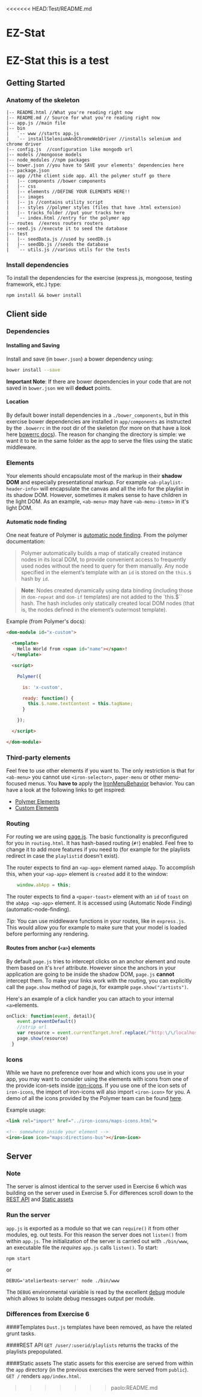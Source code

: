 <<<<<<< HEAD:Test/README.md
# EZ-Stat
EZ-Stat
this is a test
=======
## Getting Started

### Anatomy of the skeleton

    |-- README.html //What you're reading right now
    |-- README.md // Source for what you're reading right now
    |-- app.js //main file
    |-- bin
    |   `-- www //starts app.js
    |   `-- installSeleniumAndChromeWebDriver //installs selenium and chrome driver
    |-- config.js  //configuration like mongodb url
    |-- models //mongoose models
    |-- node_modules //npm packages
    |-- bower.json //you have to SAVE your elements' dependencies here
    |-- package.json
    |-- app //the client side app. All the polymer stuff go there
    |   |-- components //bower components
    |   |-- css
    |   |-- elements //DEFINE YOUR ELEMENTS HERE!!
    |   |-- images
    |   |-- js //contains utility script
    |   |-- styles //polymer styles (files that have .html extension)
    |   |-- tracks_folder //put your tracks here
    |   `-- index.html //entry for the polymer app 
    |-- routes  //exress routers routers
    |-- seed.js //execute it to seed the database
    |-- test
    |   |-- seedData.js //used by seedDb.js
    |   |-- seedDb.js //seeds the database
    |   `-- utils.js //various utils for the tests

### Install dependencies
To install the dependencies for the exercise (express.js, mongoose, testing framework, etc.) type:

    npm install && bower install

## Client side
### Dependencies
#### Installing and Saving
Install and save (in `bower.json`) a bower dependency using:

```bash
bower install --save
```

__Important Note__: If there are bower dependencies in your code that are not saved in `bower.json` we will __deduct__ points. 

#### Location
By default bower install dependencies in a `./bower_components`, but in this exercise bower dependencies are installed in `app/components` as instructed by the `.bowerrc` in the root dir of the skeleton (for more on that have a look here [bowerrc docs](http://bower.io/docs/config/)). The reason for changing the directory is simple: we want it to be in the same folder as the app to serve the files using the static middleware.

### Elements
Your elements should encapsulate most of the markup in their __shadow DOM__ and especially presentational markup. For example `<ab-playlist-header-info>` will encapsulate the canvas and all the info for the playlist in its shadow DOM. However, sometimes it makes sense to have children in the light DOM. As an example, `<ab-menu>` may have `<ab-menu-items>` in it's light DOM.

#### Automatic node finding
One neat feature of Polymer is [automatic node finding](https://www.polymer-project.org/1.0/docs/devguide/local-dom.html#node-finding). 
From the polymer documentation:

>Polymer automatically builds a map of statically created instance nodes in its local DOM, to provide convenient access to frequently used nodes without the need to query for them manually. Any node specified in the element’s template with an `id` is stored on the `this.$` hash by `id`.

>__Note__: Nodes created dynamically using data binding (including those in  `dom-repeat` and `dom-if` templates) are not added to the `this.$`` hash. The hash includes only statically created local DOM nodes (that is, the nodes defined in the element’s outermost template).

Example (from Polymer's docs):

```html
<dom-module id="x-custom">

  <template>
    Hello World from <span id="name"></span>!
  </template>

  <script>

    Polymer({

      is: 'x-custom',

      ready: function() {
        this.$.name.textContent = this.tagName;
      }

    });

  </script>

</dom-module>
```

### Third-party elements
Feel free to use other elements if you want to. The only restriction is that for `<ab-menu>` you cannot use `<iron-selector>`, `paper-menu` or other menu-focused menus. You __have to__ apply the [IronMenuBehavior](https://elements.polymer-project.org/elements/iron-menu-behavior?active=Polymer.IronMenuBehavior) behavior.
You can have a look at the following links to get inspired:

* [Polymer Elements](https://elements.polymer-project.org/)
* [Custom Elements](https://customelements.io/)

### Routing
For routing we are using [page.js](https://visionmedia.github.io/page.js/). The basic functionality is preconfigured for you in `routing.html`. It has hash-based routing (`#!`) enabled.
Feel free to change it to add more features if you need to (for example for the playlists redirect in case the `playlistid` doesn't exist).

The router expects to find an `<ap-app>` element named `abApp`. To accomplish this, when your `<ap-app>` element is `created` add it to the window:

```js
    window.abApp = this;
```


The router expects to find a `<paper-toast>` element with an `id` of `toast` on the `abApp <ap-app>` element. It is accessed using (Automatic Node Finding)(automatic-node-finding).

_Tip_: You can use middleware functions in your routes, like in `express.js`. This would allow you for example to make sure that your model is loaded before performing any rendering. 

#### Routes from anchor (`<a>`) elements
By default `page.js` tries to intercept clicks on an anchor element and route them based on it's `href` attribute. However since the anchors in your application are going to be inside the shadow DOM, `page.js` __cannot__ intercept them. To make your links work with the routing, you can explicitly call the `page.show` method of page.js, for example `page.show("/artists")`. 

Here's an example of a click handler you can attach to your internal `<a>`elements.
```js
onClick: function(event, detail){
    event.preventDefault()
    //strip url
    var resource = event.currentTarget.href.replace(/^http:\/\/localhost:[0-9]{1,4}/,"")
    page.show(resource)
  }
```

### Icons
While we have no preference over how and which icons you use in your app, you may want to consider using the [<iron-icon>](https://elements.polymer-project.org/elements/iron-icon) elements with icons from one of the provide icon-sets inside [iron-icons](https://elements.polymer-project.org/elements/iron-icons). If you use one of the icon sets of `iron-icons`, the import of iron-icons will also import `<iron-icon>` for you.
A demo of all the icons provided by the Polymer team can be found [here](https://elements.polymer-project.org/elements/iron-icons?view=demo:demo/index.html).

Example usage:

```html
<link rel="import" href="../iron-icons/maps-icons.html">

<!-- somewhere inside your element -->
<iron-icon icon="maps:directions-bus"></iron-icon>
```

## Server

### Note
The server is almost identical to the server used in Exercise 6 which was building on the server used in Exercise 5. For differences scroll down to the [REST API](#rest-api) and [Static assets](#static-assets)

### Run the server
`app.js` is exported as a module so that we can  `require()` it from other modules, eg. out tests. For this reason the server does not `listen()` from within `app.js`. The initialization of the server is carried out with `./bin/www`, an executable file the _requires_ `app.js` calls `listen()`. To start:

    npm start
or

    DEBUG='atelierbeats-server' node ./bin/www
The `DEBUG` environmental variable is read by the excellent [debug](https://github.com/visionmedia/debug) module which allows to isolate debug messages output per module.

### Differences from Exercise 6
####Templates
`Dust.js` templates have been removed, as have the related grunt tasks.

####REST API
 `GET /user/:userid/playlists` returns the tracks of the playlists prepopulated.

####Static assets
The static assets for this exercise are served from within the `app` directory (in the previous exercises the were served from `public`). `GET /` renders `app/index.html`.
>>>>>>> paolo:README.md
